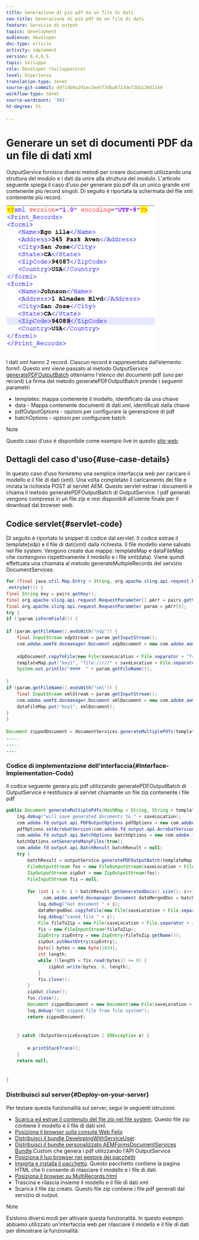 ```yaml
---
title: Generazione di più pdf da un file di dati
seo-title: Generazione di più pdf da un file di dati
feature: Servizio di output
topics: development
audience: developer
doc-type: article
activity: implement
version: 6.4,6.5
topic: Sviluppo
role: Developer (Sviluppatore)
level: Esperienza
translation-type: tm+mt
source-git-commit: d9714b9a291ec3ee5f3dba9723de72bb120d2149
workflow-type: tm+mt
source-wordcount: '501'
ht-degree: 1%

---
```



# Generare un set di documenti PDF da un file di dati xml

OutputService fornisce diversi metodi per creare documenti utilizzando una struttura del modulo e i dati da unire alla struttura del modulo. L&#39;articolo seguente spiega il caso d&#39;uso per generare più pdf da un unico grande xml contenente più record singoli.
Di seguito è riportata la schermata del file xml contenente più record.

![multi-record-xml](assets/multi-record-xml.PNG)

I dati xml hanno 2 record. Ciascun record è rappresentato dall’elemento form1. Questo xml viene passato al metodo OutputService [generatePDFOutputBatch](https://helpx.adobe.com/aem-forms/6/javadocs/com/adobe/fd/output/api/OutputService.html) otteniamo l&#39;elenco dei documenti pdf (uno per record)
La firma del metodo generatePDFOutputBatch prende i seguenti parametri

* templates: mappa contenente il modello, identificato da una chiave
* data - Mappa contenente documenti di dati xml, identificati dalla chiave
* pdfOutputOptions - opzioni per configurare la generazione di pdf
* batchOptions - opzioni per configurare batch

>[!NOTE]
>
>Questo caso d&#39;uso è disponibile come esempio live in questo [sito web](https://forms.enablementadobe.com/content/samples/samples.html?query=0).

## Dettagli del caso d&#39;uso{#use-case-details}

In questo caso d’uso forniremo una semplice interfaccia web per caricare il modello e il file di dati (xml). Una volta completato il caricamento dei file e inviata la richiesta POST al servlet AEM. Questo servlet estrae i documenti e chiama il metodo generatePDFOutputBatch di OutputService. I pdf generati vengono compressi in un file zip e resi disponibili all’utente finale per il download dal browser web.

## Codice servlet{#servlet-code}

Di seguito è riportato lo snippet di codice dal servlet. Il codice estrae il template(xdp) e il file di dati(xml) dalla richiesta. Il file modello viene salvato nel file system. Vengono create due mappe: templateMap e dataFileMap che contengono rispettivamente il modello e i file xml(data). Viene quindi effettuata una chiamata al metodo generateMultipleRecords del servizio DocumentServices.

```java
for (final java.util.Map.Entry < String, org.apache.sling.api.request.RequestParameter[] > pairs: params
.entrySet()) {
final String key = pairs.getKey();
final org.apache.sling.api.request.RequestParameter[] pArr = pairs.getValue();
final org.apache.sling.api.request.RequestParameter param = pArr[0];
try {
if (!param.isFormField()) {

if (param.getFileName().endsWith("xdp")) {
    final InputStream xdpStream = param.getInputStream();
    com.adobe.aemfd.docmanager.Document xdpDocument = new com.adobe.aemfd.docmanager.Document(xdpStream);

    xdpDocument.copyToFile(new File(saveLocation + File.separator + "fromui.xdp"));
    templateMap.put("key1", "file://///" + saveLocation + File.separator + "fromui.xdp");
    System.out.println("####  " + param.getFileName());

}
if (param.getFileName().endsWith("xml")) {
    final InputStream xmlStream = param.getInputStream();
    com.adobe.aemfd.docmanager.Document xmlDocument = new com.adobe.aemfd.docmanager.Document(xmlStream);
    dataFileMap.put("key1", xmlDocument);
}
}

Document zippedDocument = documentServices.generateMultiplePdfs(templateMap, dataFileMap,saveLocation);
.....
.....
....
```

### Codice di implementazione dell&#39;interfaccia{#Interface-Implementation-Code}

Il codice seguente genera più pdf utilizzando generatePDFOutputBatch di OutputService e restituisce al servlet chiamante un file zip contenente i file pdf

```java
public Document generateMultiplePdfs(HashMap < String, String > templateMap, HashMap < String, Document > dataFileMap, String saveLocation) {
    log.debug("will save generated documents to " + saveLocation);
    com.adobe.fd.output.api.PDFOutputOptions pdfOptions = new com.adobe.fd.output.api.PDFOutputOptions();
    pdfOptions.setAcrobatVersion(com.adobe.fd.output.api.AcrobatVersion.Acrobat_11);
    com.adobe.fd.output.api.BatchOptions batchOptions = new com.adobe.fd.output.api.BatchOptions();
    batchOptions.setGenerateManyFiles(true);
    com.adobe.fd.output.api.BatchResult batchResult = null;
    try {
        batchResult = outputService.generatePDFOutputBatch(templateMap, dataFileMap, pdfOptions, batchOptions);
        FileOutputStream fos = new FileOutputStream(saveLocation + File.separator + "zippedfile.zip");
        ZipOutputStream zipOut = new ZipOutputStream(fos);
        FileInputStream fis = null;

        for (int i = 0; i < batchResult.getGeneratedDocs().size(); i++) {
              com.adobe.aemfd.docmanager.Document dataMergedDoc = batchResult.getGeneratedDocs().get(i);
            log.debug("Got document " + i);
            dataMergedDoc.copyToFile(new File(saveLocation + File.separator + i + ".pdf"));
            log.debug("saved file " + i);
            File fileToZip = new File(saveLocation + File.separator + i + ".pdf");
            fis = new FileInputStream(fileToZip);
            ZipEntry zipEntry = new ZipEntry(fileToZip.getName());
            zipOut.putNextEntry(zipEntry);
            byte[] bytes = new byte[1024];
            int length;
            while ((length = fis.read(bytes)) >= 0) {
                zipOut.write(bytes, 0, length);
            }
            fis.close();
        }
        zipOut.close();
        fos.close();
        Document zippedDocument = new Document(new File(saveLocation + File.separator + "zippedfile.zip"));
        log.debug("Got zipped file from file system");
        return zippedDocument;


    } catch (OutputServiceException | IOException e) {

        e.printStackTrace();
    }
    return null;


}
```

### Distribuisci sul server{#Deploy-on-your-server}

Per testare questa funzionalità sul server, segui le seguenti istruzioni:

* [Scarica ed estrae il contenuto del file zip nel file system](assets/mult-records-template-and-xml-file.zip). Questo file zip contiene il modello e il file di dati xml.
* [Posiziona il browser sulla console Web Felix](http://localhost:4502/system/console/bundles)
* [Distribuisci il bundle DevelopingWithServiceUser](/help/forms/assets/common-osgi-bundles/DevelopingWithServiceUser.jar).
* [Distribuisci il bundle personalizzato AEMFormsDocumentServices Bundle](/help/forms/assets/common-osgi-bundles/AEMFormsDocumentServices.core-1.0-SNAPSHOT.jar).Custom che genera i pdf utilizzando l&#39;API OutputService
* [Posiziona il tuo browser nel gestore dei pacchetti](http://localhost:4502/crx/packmgr/index.jsp)
* [Importa e installa il pacchetto](assets/generate-multiple-pdf-from-xml.zip). Questo pacchetto contiene la pagina HTML che ti consente di rilasciare il modello e i file di dati.
* [Posiziona il browser su MultiRecords.html](http://localhost:4502/content/DocumentServices/Multirecord.html?)
* Trascina e rilascia insieme il modello e il file di dati xml
* Scarica il file zip creato. Questo file zip contiene i file pdf generati dal servizio di output.

>[!NOTE]
>Esistono diversi modi per attivare questa funzionalità. In questo esempio abbiamo utilizzato un’interfaccia web per rilasciare il modello e il file di dati per dimostrare la funzionalità.

